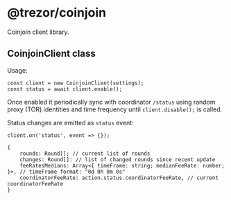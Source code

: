 # @trezor/coinjoin

Coinjoin client library.

## CoinjoinClient class

Usage:

```
const client = new CoinjoinClient(settings);
const status = await client.enable();
```

Once enabled it periodically sync with coordinator `/status` using random proxy (TOR) identities and time frequency until `client.disable();` is called.

Status changes are emitted as `status` event:

```
client.on('status', event => {});

{
    rounds: Round[]; // current list of rounds
    changes: Round[]: // list of changed rounds since recent update
    feeRatesMedians: Array<{ timeFrame: string; medianFeeRate: number; }>, // timeFrame format: "0d 0h 0m 0s"
    coordinatorFeeRate: action.status.coordinatorFeeRate, // current coordinatorFeeRate
}
```
